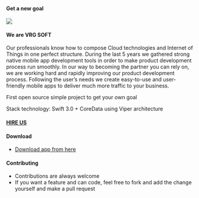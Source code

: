 #### Get a new goal
![](https://lh3.googleusercontent.com/IBETVjwaw9S6XYxMVg7qWRGAJvoLIzngNxsNkIrmDJuf9R2AOygZtahMUjMz1_bieWU=w300-rw)
#### We are VRG SOFT
Our professionals know how to compose Cloud technologies and Internet of Things in one perfect structure. During the last 5 years we gathered strong native mobile app development tools in order to make product development process run smoothly. In our way to becoming the partner you can rely on, we are working hard and rapidly improving our product development process. Following the user’s needs we create easy-to-use and user-friendly mobile apps to deliver much more traffic to your business.

First open source simple project to get your own goal

Stack technology:
Swift 3.0 + CoreData using Viper architecture 

#### [HIRE US](http://vrgsoft.net/)
#### Download 
*  [Download app from here](https://appsto.re/ua/yCcNlb.i)
#### Contributing

* Contributions are always welcome
* If you want a feature and can code, feel free to fork and add the change yourself and make a pull request
